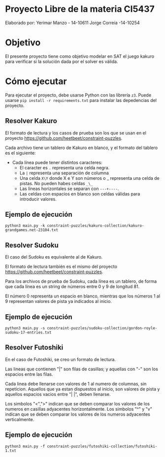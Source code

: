 # Proyecto Libre de la materia CI5437

Elaborado por:
Yerimar Manzo - 14-10611
Jorge Correia -14-10254

# Objetivo

El presente proyecto tiene como objetivo modelar en SAT el juego kakuro para verificar si la solución dada por el solver es válida.

# Cómo ejecutar

Para ejecutar el proyecto, debe usarse Python con las librería `z3`. Puede usarse `pip install -r requirements.txt` para instalar las depedencias del proyecto.

## Resolver Kakuro

El formato de lectura y los casos de prueba son los que se usan en el proyecto https://github.com/heetbeet/constraint-puzzles.

Cada archivo tiene un tablero de Kakuro en blanco, y el formato del tablero es el siguiente:

- Cada línea puede tener distintos caracteres:
  - El caracter es `.` representa una celda negra.
  - La `|` representa una separación de columna
  - Una celda `X\Y` donde X e Y son números o _ representa una celda de pistas. No pueden habes celdas `_\_`
  - Las líneas horizontales se separan con `---+----`. 
  - Las celdas con espacios en blanco son celdas válidas para introducir valores.

## Ejemplo de ejecución

```python3 main.py -k constraint-puzzles/kakuro-collection/kakuro-grandgames.net-23104.txt```

## Resolver Sudoku

El caso del Sudoku es equivalente al de Kakuro.

El formato de lectura también es el mismo del proyecto https://github.com/heetbeet/constraint-puzzles.

Para los archivos de prueba de Sudoku, cada línea es un tablero, de forma que cada línea es un string de números entre 0 y 9 de longitud 81.

El número 0 representa un espacio en blanco, mientras que los números 1 al 9 representan valores de pista ya indicados al inicio.

## Ejemplo de ejecución

 ```python3 main.py -s constraint-puzzles/sudoku-collection/gordon-royle-sudoku-17-entries.txt```

## Resolver Futoshiki

En el caso de Futoshiki, se creo un formato de lectura.

Las lineas que contienen "|" son filas de casillas; y aquellas con "-" son los espacios entre las filas.

Cada linea debe llenarse con valores de 1 al numero de columnas, sin repeticion. Aquellos que ya estan dispuestos al inicio, son valores de pista y aquellos
espacios vacios entre "|  |", deben llenarse.

Los simbolos "<",">" indican que se deben comparar los valores de los numeros en casillas adyacentes horizontalmente. Los simbolos "^" y "v" indican que
se deben comparar los valores de los numeros adyacentes verticalmente.

## Ejemplo de ejecución

 ```python3 main.py -f constraint-puzzles/futoshiki-collection/futoshiki-1.txt```
